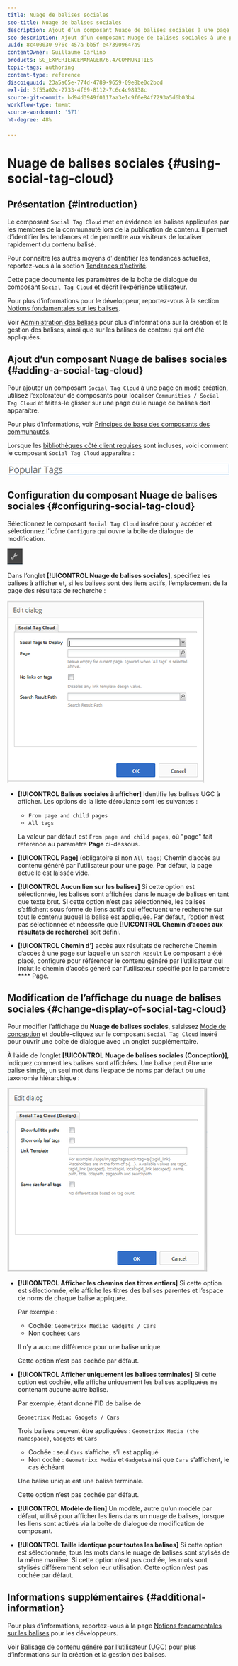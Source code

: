 ```yaml
---
title: Nuage de balises sociales
seo-title: Nuage de balises sociales
description: Ajout d’un composant Nuage de balises sociales à une page
seo-description: Ajout d’un composant Nuage de balises sociales à une page
uuid: 8c400030-976c-457a-bb5f-e473909647a9
contentOwner: Guillaume Carlino
products: SG_EXPERIENCEMANAGER/6.4/COMMUNITIES
topic-tags: authoring
content-type: reference
discoiquuid: 23a5a65e-774d-4789-9659-09e8be0c2bcd
exl-id: 3f55a02c-2733-4f69-8112-7c6c4c98938c
source-git-commit: bd94d3949f0117aa3e1c9f0e84f7293a5d6b03b4
workflow-type: tm+mt
source-wordcount: '571'
ht-degree: 48%

---
```


# Nuage de balises sociales {#using-social-tag-cloud}

## Présentation {#introduction}

Le composant `Social Tag Cloud` met en évidence les balises appliquées par les membres de la communauté lors de la publication de contenu. Il permet d’identifier les tendances et de permettre aux visiteurs de localiser rapidement du contenu balisé.

Pour connaître les autres moyens d’identifier les tendances actuelles, reportez-vous à la section [Tendances d’activité](trends.md).

Cette page documente les paramètres de la boîte de dialogue du composant `Social Tag Cloud` et décrit l’expérience utilisateur.

Pour plus d’informations pour le développeur, reportez-vous à la section [Notions fondamentales sur les balises](tag.md). 

Voir [Administration des balises](../../help/sites-administering/tags.md) pour plus d’informations sur la création et la gestion des balises, ainsi que sur les balises de contenu qui ont été appliquées.

## Ajout d’un composant Nuage de balises sociales {#adding-a-social-tag-cloud}

Pour ajouter un composant `Social Tag Cloud` à une page en mode création, utilisez l’explorateur de composants pour localiser `Communities / Social Tag Cloud` et faites-le glisser sur une page où le nuage de balises doit apparaître.

Pour plus d’informations, voir [Principes de base des composants des communautés](basics.md).

Lorsque les [bibliothèques côté client requises](tag.md#essentials-for-client-side) sont incluses, voici comment le composant `Social Tag Cloud` apparaîtra :

![chlimage_1-303](assets/chlimage_1-303.png)

## Configuration du composant Nuage de balises sociales {#configuring-social-tag-cloud}

Sélectionnez le composant `Social Tag Cloud` inséré pour y accéder et sélectionnez l’icône `Configure` qui ouvre la boîte de dialogue de modification.

![chlimage_1-304](assets/chlimage_1-304.png)

Dans l’onglet **[!UICONTROL Nuage de balises sociales]**, spécifiez les balises à afficher et, si les balises sont des liens actifs, l’emplacement de la page des résultats de recherche :

![chlimage_1-305](assets/chlimage_1-305.png)

* **[!UICONTROL Balises sociales à afficher]** Identifie les balises UGC à afficher. Les options de la liste déroulante sont les suivantes :

   * `From page and child pages`
   * `All tags`

   La valeur par défaut est `From page and child pages`, où &quot;page&quot; fait référence au paramètre **Page** ci-dessous.

* **[!UICONTROL Page]**
 (obligatoire si non 
`All tags)` Chemin d’accès au contenu généré par l’utilisateur pour une page. Par défaut, la page actuelle est laissée vide.

* **[!UICONTROL Aucun lien sur les balises]** Si cette option est sélectionnée, les balises sont affichées dans le nuage de balises en tant que texte brut. Si cette option n’est pas sélectionnée, les balises s’affichent sous forme de liens actifs qui effectuent une recherche sur tout le contenu auquel la balise est appliquée. Par défaut, l’option n’est pas sélectionnée et nécessite que **[!UICONTROL Chemin d’accès aux résultats de recherche]** soit défini.

* **[!UICONTROL Chemin d’]**
accès aux résultats de recherche Chemin d’accès à une page sur laquelle un 
`Search Result` Le composant a été placé, configuré pour référencer le contenu généré par l’utilisateur qui inclut le chemin d’accès généré par l’utilisateur spécifié par le paramètre  **** Page.

## Modification de l’affichage du nuage de balises sociales {#change-display-of-social-tag-cloud}

Pour modifier l’affichage du **Nuage de balises sociales**, saisissez [Mode de conception](../../help/sites-authoring/default-components-designmode.md) et double-cliquez sur le composant `Social Tag Cloud` inséré pour ouvrir une boîte de dialogue avec un onglet supplémentaire.

À l’aide de l’onglet **[!UICONTROL Nuage de balises sociales (Conception)]**, indiquez comment les balises sont affichées. Une balise peut être une balise simple, un seul mot dans l’espace de noms par défaut ou une taxonomie hiérarchique :

![chlimage_1-306](assets/chlimage_1-306.png)

* **[!UICONTROL Afficher les chemins des titres entiers]** Si cette option est sélectionnée, elle affiche les titres des balises parentes et l’espace de noms de chaque balise appliquée.

   Par exemple :

   * Cochée: `Geometrixx Media: Gadgets / Cars`
   * Non cochée: `Cars`

   Il n’y a aucune différence pour une balise unique.

   Cette option n’est pas cochée par défaut.

* **[!UICONTROL Afficher uniquement les balises terminales]** Si cette option est cochée, elle affiche uniquement les balises appliquées ne contenant aucune autre balise.

   Par exemple, étant donné l’ID de balise de

   `Geometrixx Media: Gadgets / Cars`

   Trois balises peuvent être appliquées : `Geometrixx Media (the namespace)`, `Gadgets` et `Cars`

   * Cochée : seul `Cars` s’affiche, s’il est appliqué
   * Non coché : `Geometrixx Media` et `Gadgets`ainsi que `Cars` s’affichent, le cas échéant

   Une balise unique est une balise terminale.

   Cette option n’est pas cochée par défaut.

* **[!UICONTROL Modèle de lien]** Un modèle, autre qu’un modèle par défaut, utilisé pour afficher les liens dans un nuage de balises, lorsque les liens sont activés via la boîte de dialogue de modification de composant.

* **[!UICONTROL Taille identique pour toutes les balises]** Si cette option est sélectionnée, tous les mots dans le nuage de balises sont stylisés de la même manière. Si cette option n’est pas cochée, les mots sont stylisés différemment selon leur utilisation. Cette option n’est pas cochée par défaut.

## Informations supplémentaires {#additional-information}

Pour plus d’informations, reportez-vous à la page [Notions fondamentales sur les balises](tag.md) pour les développeurs.

Voir [Balisage de contenu généré par l’utilisateur](tag-ugc.md) (UGC) pour plus d’informations sur la création et la gestion des balises.

